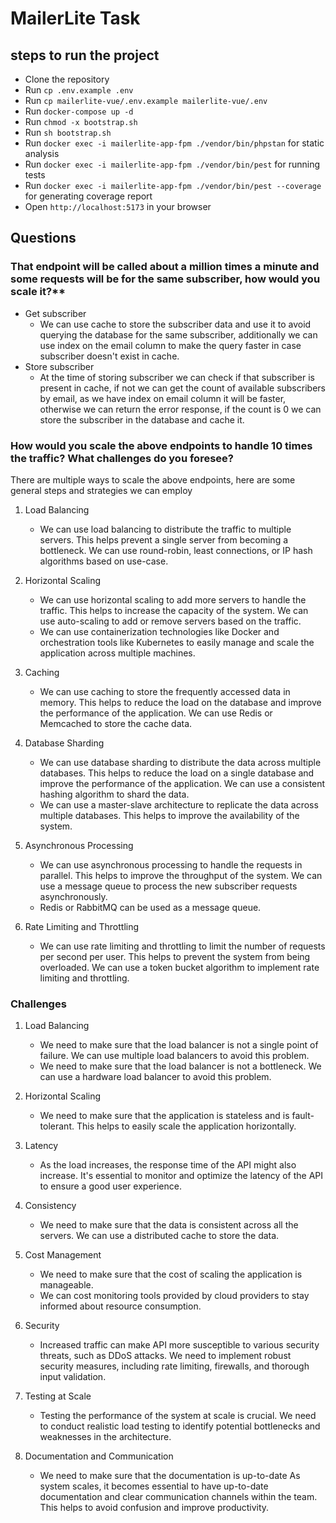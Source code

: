 # MailerLite Task

## steps to run the project

- Clone the repository
- Run `cp .env.example .env`
- Run `cp mailerlite-vue/.env.example mailerlite-vue/.env`
- Run `docker-compose up -d`
- Run `chmod -x bootstrap.sh`
- Run `sh bootstrap.sh`
- Run `docker exec -i mailerlite-app-fpm ./vendor/bin/phpstan` for static analysis
- Run `docker exec -i mailerlite-app-fpm ./vendor/bin/pest` for running tests
- Run `docker exec -i mailerlite-app-fpm ./vendor/bin/pest --coverage` for generating coverage report
- Open `http://localhost:5173` in your browser

## Questions

### That endpoint will be called about a million times a minute and some requests will be for the same subscriber, how would you scale it?**

- Get subscriber
    - We can use cache to store the subscriber data and use it to avoid querying
      the database for the same subscriber, additionally we can use index on the
      email column to make the query faster in case subscriber doesn't exist in
      cache.
- Store subscriber
    - At the time of storing subscriber we can check if that subscriber is
      present in cache, if not we can get the count of available subscribers by
      email, as we have index on email column it will be faster, otherwise we
      can return the error response, if the count is 0 we can store the
      subscriber in the database and cache it.

### How would you scale the above endpoints to handle 10 times the traffic? What challenges do you foresee?

There are multiple ways to scale the above endpoints, here are some general
steps and strategies we can employ

1. Load Balancing
    - We can use load balancing to distribute the traffic to multiple servers.
      This helps prevent a single server from becoming a bottleneck. We can use
      round-robin, least connections, or IP hash algorithms based on use-case.

2. Horizontal Scaling
    - We can use horizontal scaling to add more servers to handle the traffic.
      This helps to increase the capacity of the system. We can use auto-scaling
      to add or remove servers based on the traffic.
    - We can use containerization technologies like Docker and orchestration
      tools like Kubernetes to easily manage and scale the application across
      multiple machines.

3. Caching
    - We can use caching to store the frequently accessed data in memory. This
      helps to reduce the load on the database and improve the performance of
      the application. We can use Redis or Memcached to store the cache data.

4. Database Sharding
    - We can use database sharding to distribute the data across multiple
      databases. This helps to reduce the load on a single database and improve
      the performance of the application. We can use a consistent hashing
      algorithm to shard the data.
    - We can use a master-slave architecture to replicate the data across
      multiple databases. This helps to improve the availability of the system.

5. Asynchronous Processing
    - We can use asynchronous processing to handle the requests in parallel.
      This helps to improve the throughput of the system. We can use a message
      queue to process the new subscriber requests asynchronously.
    - Redis or RabbitMQ can be used as a message queue.

6. Rate Limiting and Throttling
    - We can use rate limiting and throttling to limit the number of requests
      per second per user. This helps to prevent the system from being
      overloaded. We can
      use a token bucket algorithm to implement rate limiting and throttling.

### Challenges

1. Load Balancing
    - We need to make sure that the load balancer is not a single point of
      failure. We can use multiple load balancers to avoid this problem.
    - We need to make sure that the load balancer is not a bottleneck. We can
      use a hardware load balancer to avoid this problem.
   
2. Horizontal Scaling
    - We need to make sure that the application is stateless and is
      fault-tolerant. This helps to
      easily scale the application horizontally.
   
3. Latency
    - As the load increases, the response time of the API might also increase.
      It's essential to monitor and optimize the latency of the API to ensure a
      good user experience.
   
4. Consistency
    - We need to make sure that the data is consistent across all the servers.
      We can use a distributed cache to store the data.
   
5. Cost Management
    - We need to make sure that the cost of scaling the application is
      manageable.
    - We can cost monitoring tools provided by cloud providers to stay informed
      about resource consumption.
   
6. Security
    - Increased traffic can make API more susceptible to various security
      threats, such as DDoS attacks. We need to implement robust security
      measures,
      including rate limiting, firewalls, and thorough input validation.
   
7. Testing at Scale
    - Testing the performance of the system at scale is crucial. We need to
      conduct
      realistic load testing to identify potential bottlenecks and weaknesses in
      the architecture.
   
8. Documentation and Communication
    - We need to make sure that the documentation is up-to-date As system
      scales, it becomes essential to have up-to-date documentation and clear
      communication channels within the team. This helps to avoid
      confusion and improve productivity.

